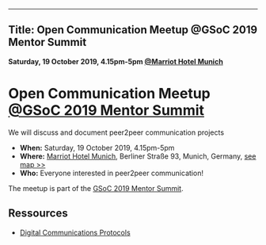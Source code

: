 
---
Title: Open Communication Meetup @GSoC 2019 Mentor Summit
---

**Saturday, 19 October 2019, 4.15pm-5pm [@Marriot Hotel Munich](https://www.marriott.com/hotels/travel/mucno-munich-marriott-hotel/)**

# Open Communication Meetup [@GSoC 2019 Mentor Summit](https://sites.google.com/view/gsoc-mentorsummit2019/home)

We will discuss and document peer2peer communication projects

* **When:** Saturday, 19 October 2019, 4.15pm-5pm
* **Where:** [Marriot Hotel Munich](https://www.marriott.com/hotels/travel/mucno-munich-marriott-hotel/), Berliner Straße 93, Munich, Germany, [see map >>](https://www.openstreetmap.org/#map=19/48.17454/11.59233)
* **Who:** Everyone interested in peer2peer communication!

The meetup is part of the [GSoC 2019 Mentor Summit](https://sites.google.com/view/gsoc-mentorsummit2019/home).


## Ressources

* [Digital Communications Protocols](https://docs.google.com/spreadsheets/d/1-UlA4-tslROBDS9IqHalWVztqZo7uxlCeKPQ-8uoFOU/htmlview)

